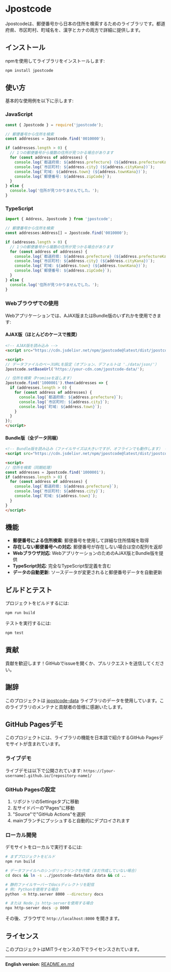 # Jpostcode

Jpostcodeは、郵便番号から日本の住所を検索するためのライブラリです。都道府県、市区町村、町域名を、漢字とカナの両方で詳細に提供します。

## インストール

npmを使用してライブラリをインストールします:

```bash
npm install jpostcode
```

## 使い方

基本的な使用例を以下に示します:

### JavaScript

```javascript
const { Jpostcode } = require('jpostcode');

// 郵便番号から住所を検索
const addresses = Jpostcode.find('0010000');

if (addresses.length > 0) {
  // 1つの郵便番号から複数の住所が見つかる場合があります
  for (const address of addresses) {
    console.log(`都道府県: ${address.prefecture} (${address.prefectureKana})`);
    console.log(`市区町村: ${address.city} (${address.cityKana})`);
    console.log(`町域: ${address.town} (${address.townKana})`);
    console.log(`郵便番号: ${address.zipCode}`);
  }
} else {
  console.log('住所が見つかりませんでした。');
}
```

### TypeScript

```typescript
import { Address, Jpostcode } from 'jpostcode';

// 郵便番号から住所を検索
const addresses:Address[] = Jpostcode.find('0010000');

if (addresses.length > 0) {
  // 1つの郵便番号から複数の住所が見つかる場合があります
  for (const address of addresses) {
    console.log(`都道府県: ${address.prefecture} (${address.prefectureKana})`);
    console.log(`市区町村: ${address.city} (${address.cityKana})`);
    console.log(`町域: ${address.town} (${address.townKana})`);
    console.log(`郵便番号: ${address.zipCode}`);
  }
} else {
  console.log('住所が見つかりませんでした。');
}
```

### Webブラウザでの使用

Webアプリケーションでは、AJAX版またはBundle版のいずれかを使用できます:

#### AJAX版（ほとんどのケースで推奨）

```html
<!-- AJAX版を読み込み -->
<script src="https://cdn.jsdelivr.net/npm/jpostcode@latest/dist/jpostcode-web.js"></script>

<script>
// データファイルのベースURLを設定（オプション、デフォルトは './data/json/'）
Jpostcode.setBaseUrl('https://your-cdn.com/jpostcode-data/');

// 住所を検索（Promiseを返します）
Jpostcode.find('1000001').then(addresses => {
  if (addresses.length > 0) {
    for (const address of addresses) {
      console.log(`都道府県: ${address.prefecture}`);
      console.log(`市区町村: ${address.city}`);
      console.log(`町域: ${address.town}`);
    }
  }
});
</script>
```

#### Bundle版（全データ同梱）

```html
<!-- Bundle版を読み込み（ファイルサイズは大きいですが、オフラインでも動作します） -->
<script src="https://cdn.jsdelivr.net/npm/jpostcode@latest/dist/jpostcode-web-bundle.js"></script>

<script>
// 住所を検索（同期処理）
const addresses = Jpostcode.find('1000001');
if (addresses.length > 0) {
  for (const address of addresses) {
    console.log(`都道府県: ${address.prefecture}`);
    console.log(`市区町村: ${address.city}`);
    console.log(`町域: ${address.town}`);
  }
}
</script>
```

## 機能

- **郵便番号による住所検索**: 郵便番号を使用して詳細な住所情報を取得
- **存在しない郵便番号への対応**: 郵便番号が存在しない場合は空の配列を返却
- **Webブラウザ対応**: WebアプリケーションのためのAJAX版とBundle版を提供
- **TypeScript対応**: 完全なTypeScript型定義を含む
- **データの自動更新**: ソースデータが変更されると郵便番号データを自動更新

## ビルドとテスト

プロジェクトをビルドするには:

```bash
npm run build
```

テストを実行するには:

```bash
npm test
```

## 貢献

貢献を歓迎します！GitHubでissueを開くか、プルリクエストを送信してください。

## 謝辞

このプロジェクトは [jpostcode-data](https://github.com/kufu/jpostcode-data) ライブラリのデータを使用しています。このライブラリのメンテナと貢献者の皆様に感謝いたします。

## GitHub Pagesデモ

このプロジェクトには、ライブラリの機能を日本語で紹介するGitHub Pagesデモサイトが含まれています。

### ライブデモ

ライブデモは以下で公開されています: `https://[your-username].github.io/[repository-name]/`

### GitHub Pagesの設定

1. リポジトリのSettingsタブに移動
2. 左サイドバーの"Pages"に移動
3. "Source"で"GitHub Actions"を選択
4. mainブランチにプッシュすると自動的にデプロイされます

### ローカル開発

デモサイトをローカルで実行するには:

```bash
# まずプロジェクトをビルド
npm run build

# データファイルへのシンボリックリンクを作成（まだ作成していない場合）
cd docs && ln -s ../jpostcode-data/data data && cd ..

# 静的ファイルサーバーでdocsディレクトリを配信
# 例: Pythonを使用する場合
python -m http.server 8000 --directory docs

# または Node.js http-serverを使用する場合
npx http-server docs -p 8000
```

その後、ブラウザで `http://localhost:8000` を開きます。

## ライセンス

このプロジェクトはMITライセンスの下でライセンスされています。

---

**English version**: [README.en.md](README.en.md)
